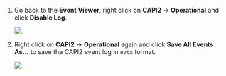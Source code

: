 1. Go back to the **Event Viewer**, right click on **CAPI2** -> **Operational** and click **Disable Log**.

    ![](https://joji.blob.core.windows.net/recipe/capi2-2.png)

2. Right click on **CAPI2** -> **Operational** again and click **Save All Events As...** to save the CAPI2 event log in `evtx` format.

    ![](https://joji.blob.core.windows.net/recipe/capi2-3.png)
